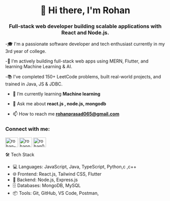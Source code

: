 <h1 align="center">👋 Hi there, I'm Rohan</h1>
<h3 align="center">Full-stack web developer building scalable applications with React and Node.js.</h3>

-🎓 I'm a passionate software developer and tech enthusiast currently in my 3rd year of college.  

-🚀 I’m actively building full-stack web apps using MERN, Flutter, and learning Machine Learning & AI.  

-📚 I’ve completed 150+ LeetCode problems, built real-world projects, and trained in Java, JS & JDBC.  

- 🌱 I’m currently learning **Machine learning**

- 💬 Ask me about **react.js , node.js, mongodb**

- 📫 How to reach me **rohanprasad065@gmail.com**

<h3 align="left">Connect with me:</h3>
<p align="left">
<a href="https://linkedin.com/in/rohan-prasad-a90778277" target="blank"><img align="center" src="https://raw.githubusercontent.com/rahuldkjain/github-profile-readme-generator/master/src/images/icons/Social/linked-in-alt.svg" alt="rohan-prasad-a90778277" height="30" width="40" /></a>
<a href="https://kaggle.com/rohanprasad065" target="blank"><img align="center" src="https://raw.githubusercontent.com/rahuldkjain/github-profile-readme-generator/master/src/images/icons/Social/kaggle.svg" alt="rohanprasad065" height="30" width="40" /></a>
<a href="https://www.leetcode.com/rohan065" target="blank"><img align="center" src="https://raw.githubusercontent.com/rahuldkjain/github-profile-readme-generator/master/src/images/icons/Social/leet-code.svg" alt="rohan065" height="30" width="40" /></a>
</p>

🛠️ Tech Stack
- 💻 Languages: JavaScript, Java, TypeScript, Python,c ,c++
- 🌐 Frontend: React.js, Tailwind CSS, Flutter
- 🧠 Backend: Node.js, Express.js
- 🗄️ Databases: MongoDB, MySQL
- 📦 Tools: Git, GitHub, VS Code, Postman,
